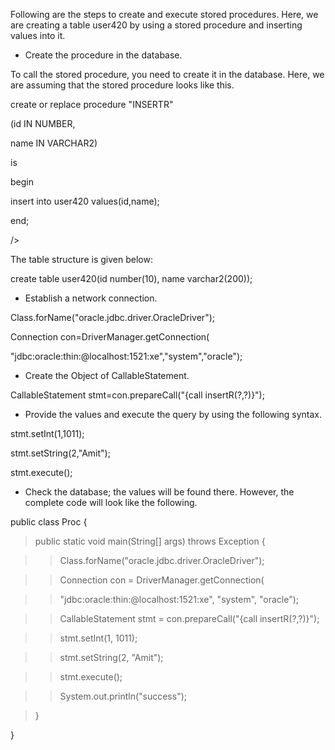 Following are the steps to create and execute stored procedures. Here,
we are creating a table user420 by using a stored procedure and
inserting values into it.

-   Create the procedure in the database.

To call the stored procedure, you need to create it in the database.
Here, we are assuming that the stored procedure looks like this.

create or replace procedure \"INSERTR\"

(id IN NUMBER,

name IN VARCHAR2)

is

begin

insert into user420 values(id,name);

end;

/>

The table structure is given below:

create table user420(id number(10), name varchar2(200));

-   Establish a network connection.

Class.forName(\"oracle.jdbc.driver.OracleDriver\");

Connection con=DriverManager.getConnection(

\"jdbc:oracle:thin:@localhost:1521:xe\",\"system\",\"oracle\");

-   Create the Object of CallableStatement.

CallableStatement stmt=con.prepareCall(\"{call insertR(?,?)}\");

-   Provide the values and execute the query by using the following
syntax.

stmt.setInt(1,1011);

stmt.setString(2,\"Amit\");

stmt.execute();

-   Check the database; the values will be found there. However, the
complete code will look like the following.

public class Proc {

>public static void main(String\[\] args) throws Exception {

>>Class.forName(\"oracle.jdbc.driver.OracleDriver\");

>>Connection con = DriverManager.getConnection(

>>\"jdbc:oracle:thin:@localhost:1521:xe\", \"system\", \"oracle\");

>>CallableStatement stmt = con.prepareCall(\"{call insertR(?,?)}\");

>>stmt.setInt(1, 1011);

>>stmt.setString(2, \"Amit\");

>>stmt.execute();

>>System.out.println(\"success\");

>}

}